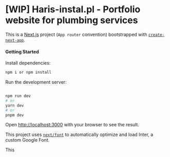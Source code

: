 # [WIP] Haris-instal.pl - Portfolio website for plumbing services

This is a [Next.js](https://nextjs.org/) project (`App router` convention) bootstrapped with [`create-next-app`](https://github.com/vercel/next.js/tree/canary/packages/create-next-app).

#### Getting Started

Install dependencies:

```bash
npm i or npm install
```

Run the development server:

```bash

npm run dev
# or
yarn dev
# or
pnpm dev
```

Open [http://localhost:3000](http://localhost:3000) with your browser to see the result.

This project uses [`next/font`](https://nextjs.org/docs/basic-features/font-optimization) to automatically optimize and load Inter, a custom Google Font.

This

